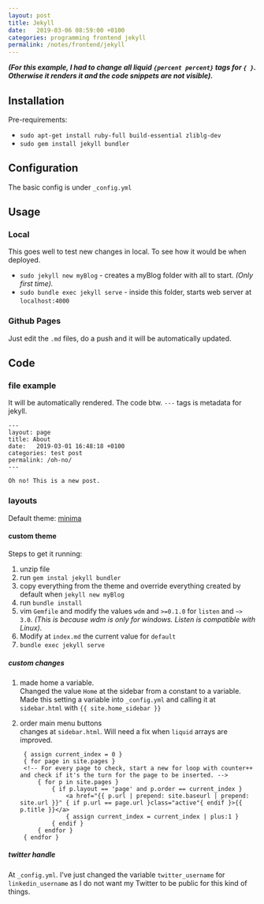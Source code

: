 ```yaml
---
layout: post
title: Jekyll
date:   2019-03-06 08:59:00 +0100
categories: programming frontend jekyll
permalink: /notes/frontend/jekyll
---
```


**_(For this example, I had to change all liquid `{percent percent}` tags for `{ }`. Otherwise it renders it and the code snippets are not visible)._**

## Installation
Pre-requirements:  
* `sudo apt-get install ruby-full build-essential zliblg-dev`
* `sudo gem install jekyll bundler`

## Configuration
The basic config is under `_config.yml`

## Usage
### Local  
This goes well to test new changes in local. To see how it would be when deployed.

* `sudo jekyll new myBlog` - creates a myBlog folder with all to start. _(Only first time)._
* `sudo bundle exec jekyll serve` - inside this folder, starts web server at  `localhost:4000`

### Github Pages
Just edit the `.md` files, do a push and it will be automatically updated.

## Code
### file example
It will be automatically rendered. The code btw. `---` tags is metadata for jekyll.

    ---
    layout: page
    title: About
    date:   2019-03-01 16:48:18 +0100
    categories: test post
    permalink: /oh-no/
    ---

    Oh no! This is a new post.


### layouts
Default theme: [minima](https://jekyll.github.io/minima/)  

#### custom theme
Steps to get it running:

1. unzip file
2. run `gem instal jekyll bundler`
3. copy everything from the theme and override everything created by default when `jekyll new myBlog`
4. run `bundle install`
5. vim `Gemfile` and modify the values `wdm` and `>=0.1.0` for `listen` and `~> 3.0`. _(This is because wdm is only for windows. Listen is compatible with Linux)._
6. Modify at `index.md` the current value for `default`
7. `bundle exec jekyll serve`

##### custom changes
1. made home a variable.  
Changed the value `Home` at the sidebar from a constant to a variable. Made this setting a variable into `_config.yml` and calling it at `sidebar.html` with `{{ site.home_sidebar }}`

2. order main menu buttons  
changes at `sidebar.html`. Will need a fix when `liquid` arrays are improved.

        { assign current_index = 0 }
        { for page in site.pages }
        <!-- For every page to check, start a new for loop with counter++ and check if it's the turn for the page to be inserted. -->
            { for p in site.pages }
                { if p.layout == 'page' and p.order == current_index }
                    <a href="{{ p.url | prepend: site.baseurl | prepend: site.url }}" { if p.url == page.url }class="active"{ endif }>{{ p.title }}</a>
                    { assign current_index = current_index | plus:1 }
                { endif }
            { endfor }
        { endfor }

##### twitter handle
At `_config.yml`. I've just changed the variable `twitter_username` for `linkedin_username` as I do not want my Twitter to be public for this kind of things.
